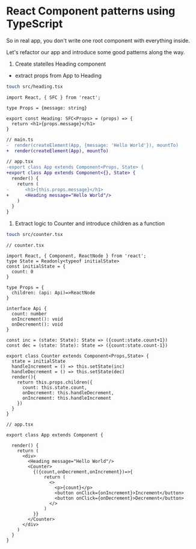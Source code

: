 # React Component patterns using TypeScript

So in real app, you don't write one root component with everything inside.

Let's refactor our app and introduce some good patterns along the way.

1. Create statelles Heading component

- extract props from App to Heading

```sh
touch src/heading.tsx
```

```tsx
import React, { SFC } from 'react';

type Props = {message: string}

export const Heading: SFC<Props> = (props) => {
  return <h1>{props.message}</h1>
}
```

```diff
// main.ts
-  render(createElement(App, {message: 'Hello World'}), mountTo)
+  render(createElement(App), mountTo)

// app.tsx
-export class App extends Component<Props, State> {
+export class App extends Component<{}, State> {
  render() {
    return (
-      <h1>{this.props.message}</h1>
+      <Heading message="Hello World"/>
    )
  }
}
```

1. Extract logic to Counter and introduce children as a function

```sh
touch src/counter.tsx
```

```tsx
// counter.tsx

import React, { Component, ReactNode } from 'react';
type State = Readonly<typeof initialState>
const initialState = {
  count: 0
}

type Props = {
  children: (api: Api)=>ReactNode
}

interface Api {
  count: number
  onIncrement(): void
  onDecrement(): void
}

const inc = (state: State): State => ({count:state.count+1})
const dec = (state: State): State => ({count:state.count-1})

export class Counter extends Component<Props,State> {
  state = initialState
  handleIncrement = () => this.setState(inc)
  handleDecrement = () => this.setState(dec)
  render(){
    return this.props.children({
      count: this.state.count,
      onDecrement: this.handleDecrement,
      onIncrement: this.handleIncrement
    })
  }
}
```

```tsx
// app.tsx

export class App extends Component {

  render() {
    return (
      <div>
        <Heading message="Hello World"/>
        <Counter>
          {({count,onDecrement,onIncrement})=>{
              return (
                <>
                  <p>{count}</p>
                  <button onClick={onIncrement}>Increment</button>
                  <button onClick={onDecrement}>Decrement</button>
                </>
              )
          }}
        </Counter>
      </div>
    )
  }
}
```
